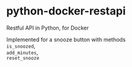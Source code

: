 # python-docker-restapi
Restful API in Python, for Docker

Implemented for a snooze button with methods   
`is_snoozed`,  
`add_minutes`,  
`reset_snooze`
